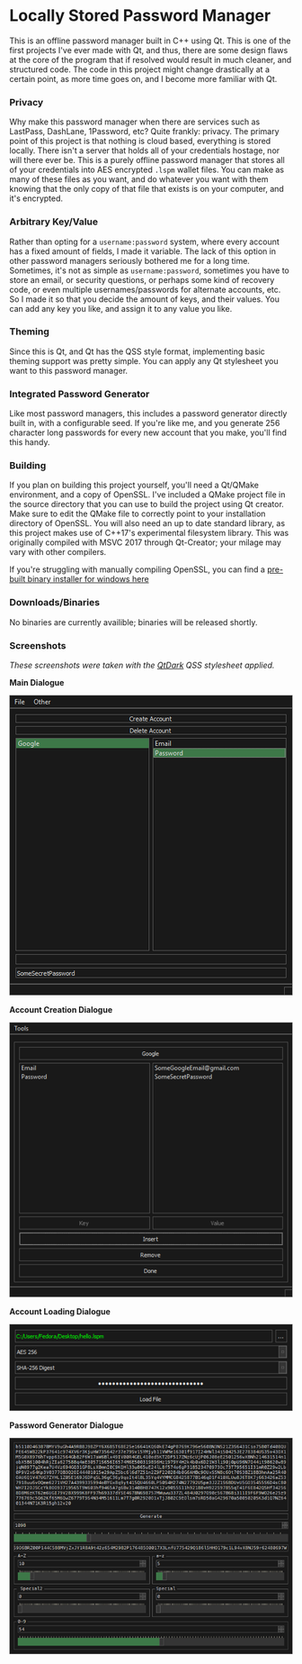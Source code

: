 # Locally Stored Password Manager
This is an offline password manager built in C++ using Qt. This is one of the first projects I've ever made with Qt, and thus, there are some design flaws at the core of the program that if resolved would result in much cleaner, and structured code. The code in this project might change drastically at a certain point, as more time goes on, and I become more familiar with Qt.

### Privacy
Why make this password manager when there are services such as LastPass, DashLane, 1Password, etc? Quite frankly: privacy. The primary point of this project is that nothing is cloud based, everything is stored locally. There isn't a server that holds all of your credentials hostage, nor will there ever be. This is a purely offline password manager that stores all of your credentials into AES encrypted `.lspm` wallet files. You can make as many of these files as you want, and do whatever you want with them knowing that the only copy of that file that exists is on your computer, and it's encrypted. 

### Arbitrary Key/Value
Rather than opting for a `username:password` system, where every account has a fixed amount of fields, I made it variable. The lack of this option in other password managers seriously bothered me for a long time. Sometimes, it's not as simple as `username:password`, sometimes you have to store an email, or security questions, or perhaps some kind of recovery code, or even multiple usernames/passwords for alternate accounts, etc. So I made it so that you decide the amount of keys, and their values. You can add any key you like, and assign it to any value you like. 

### Theming 
Since this is Qt, and Qt has the QSS style format, implementing basic theming support was pretty simple. You can apply any Qt stylesheet you want to this password manager. 

### Integrated Password Generator
Like most password managers, this includes a password generator directly built in, with a configurable seed. If you're like me, and you generate 256 character long passwords for every new account that you make, you'll find this handy.

### Building
If you plan on building this project yourself, you'll need a Qt/QMake environment, and a copy of OpenSSL. I've included a QMake project file in the source directory that you can use to build the project using Qt creator. Make sure to edit the QMake file to correctly point to your installation directory of OpenSSL. You will also need an up to date standard library, as this project makes use of C++17's experimental filesystem library. This was originally compiled with MSVC 2017 through Qt-Creator; your milage may vary with other compilers. 

If you're struggling with manually compiling OpenSSL, you can find a [pre-built binary installer for windows here](https://slproweb.com/products/Win32OpenSSL.html)

### Downloads/Binaries
No binaries are currently availible; binaries will be released shortly.

### Screenshots
_These screenshots were taken with the [QtDark](https://github.com/EClaesson/QTDark) QSS stylesheet applied._

**Main Dialogue**

![](screenshots/Image1.png?raw=true)

**Account Creation Dialogue**

![](screenshots/Image2.png?raw=true)

**Account Loading Dialogue**

![](screenshots/Image3.png?raw=true)

**Password Generator Dialogue** 

![](screenshots/Image4.png?raw=true)
